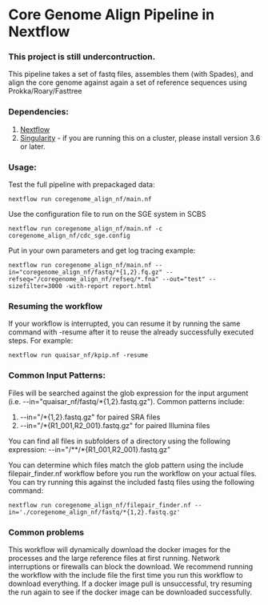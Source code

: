 # Core Genome Align Pipeline in Nextflow

### This project is still undercontruction.
This pipeline takes a set of fastq files, assembles them (with Spades), and align the core genome against again a set of reference sequences using Prokka/Roary/Fasttree

### Dependencies:
1. [Nextflow](https://www.nextflow.io/)
2. [Singularity](https://sylabs.io/docs/) - if you are running this on a cluster, please install version 3.6 or later. 

### Usage: 
Test the full pipeline with prepackaged data:
```
nextflow run coregenome_align_nf/main.nf 
```

Use the configuration file to run on the SGE system in SCBS
```
nextflow run coregenome_align_nf/main.nf -c coregenome_align_nf/cdc_sge.config
```

Put in your own parameters and get log tracing example:
```
nextflow run coregenome_align_nf/main.nf --in="coregenome_align_nf/fastq/*{1,2}.fq.gz" --refseq="/coregenome_align_nf/refseq/*.fna" --out="test" --sizefilter=3000 -with-report report.html
```

### Resuming the workflow
If your workflow is interrupted, you can resume it by running the same command with -resume after it to reuse the already successfully executed steps. For example:
```
nextflow run quaisar_nf/kpip.nf -resume
```


### Common Input Patterns:
Files will be searched against the glob expression for the input argument (i.e. --in="quaisar_nf/fastq/*{1,2}.fastq.gz").
Common patterns include:
1. --in="<path>/*{1,2}.fastq.gz" for paired SRA files
2. --in="<path>/*{R1_001,R2_001}.fastq.gz" for paired Illumina files

You can find all files in subfolders of a directory using the following expression:
--in="<path>/**/*{R1_001,R2_001}.fastq.gz"

You can determine which files match the glob pattern using the include filepair_finder.nf workflow before you run the workflow on your actual files. You can try running this against the included fastq files using the following command:
```
nextflow run coregenome_align_nf/filepair_finder.nf --in='./coregenome_align_nf/fastq/*{1,2}.fastq.gz'
```

### Common problems
This workflow will dynamically download the docker images for the processes and the large reference files at first running. Network interruptions or firewalls can block the download. We recommend running the workflow with the include file the first time you run this workflow to download everything. If a docker image pull is unsuccessful, try resuming the run again to see if the docker image can be downloaded successfully. 
